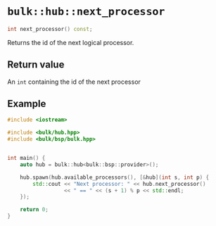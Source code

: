 # `bulk::hub::next_processor`

```cpp
int next_processor() const;
```

Returns the id of the next logical processor.

## Return value

An `int` containing the id of the next processor

## Example

```cpp
#include <iostream>

#include <bulk/hub.hpp>
#include <bulk/bsp/bulk.hpp>


int main() {
    auto hub = bulk::hub<bulk::bsp::provider>();

    hub.spawn(hub.available_processors(), [&hub](int s, int p) {
        std::cout << "Next processor: " << hub.next_processor()
                  << " == " << (s + 1) % p << std::endl;
    });

    return 0;
}
```
